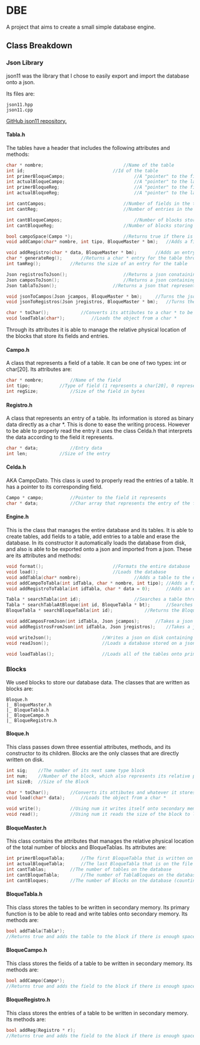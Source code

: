 # DBE

A project that aims to create a small simple database engine. 

## Class Breakdown

### Json Library

json11 was the library that I chose to easily export and import the database onto a json.

Its files are:

```
json11.hpp
json11.cpp
```

[GitHub json11 repository.](https://github.com/dropbox/json11)

#### Tabla.h

The tables have a header that includes the following attributes and methods:

```c++
char * nombre;								//Name of the table
int id;									//Id of the table
int primerBloqueCampo;							//A "pointer" to the first block of fields
int actualBloqueCampo;							//A "pointer" to the last block of fields
int primerBloqueReg;							//A "pointer" to the first block of entries
int actualBloqueReg;							//A "pointer" to the last block of entries

int cantCampos;								//Number of fields in the table
int cantReg;								//Number of entries in the table

int cantBloqueCampos;							//Number of blocks storing the fields
int cantBloqueReg;							//Number of blocks storing the entires

bool campoSpace(Campo *);					//Returns true if there is enough space for another 
void addCampo(char* nombre, int tipo, BloqueMaster * bm);	//Adds a field to the table

void addRegistro(char * data, BloqueMaster * bm);		//Adds an entry to the table
char * generateReg();		//Returns a char * entry for the table through cmd and user input
int tamReg();			//Returns the size of an entry for the table

Json registrosToJson();						//Returns a json conataining all of its entries
Json camposToJson();						//Returns a json containing all of its fields
Json tablaToJson();						//Returns a json that represents the entire table

void jsonToCampos(Json jcampos, BloqueMaster * bm);		//Turns the json into fields
void jsonToRegistros(Json jregistros, BloqueMaster * bm);	//Turns the json into entries

char * toChar();			//Converts its attibutes to a char * to be written on disk
void loadTabla(char*);			//Loads the object from a char *
```

Through its attributes it is able to manage the relative physical location of the blocks that store its fields and entries. 

#### Campo.h

A class that represents a field of a table. It can be one of two types: int or char[20]. Its attributes are:

```c++
char * nombre;			//Name of the field
int tipo;			//Type of field (1 represents a char[20], 0 represents an int)
int regSize;			//Size of the field in bytes
```

#### Registro.h

A class that represents an entry of a table. Its information is stored as binary data directly as a char *. This is done to ease the writing process. However to be able to properly read the entry it uses the class Celda.h that interprets the data according to the field it represents.

```c++
char * data;			//Entry data
int len;			//Size of the entry
```

#### Celda.h

AKA CampoDato. This class is used to properly read the entries of a table. It has a pointer to its corresponding field.

```c++
Campo * campo;			//Pointer to the field it represents
char * data;			//Char array that represents the entry of the field it stores
```

#### Engine.h

This is the class that manages the entire database and its tables. It is able to create tables, add fields to a table, add entries to a table and erase the database. In its constructor it automatically loads the database from disk, and also is able to be exported onto a json and imported from a json. These are its attributes and methods:

```c++
void format();							//Formats the entire database
void load();							//Loads the database
void addTabla(char* nombre);					//Adds a table to the database
void addCampoToTabla(int idTabla, char * nombre, int tipo);	//Adds a field to a table
void addRegistroToTabla(int idTabla, char * data = 0);		//Adds an entry to a table

Tabla * searchTabla(int id);					//Searches a table through its id
Tabla * searchTablaAtBloque(int id, BloqueTabla * bt);		//Searches a table on a BloqueTabla
BloqueTabla * searchBloqueTabla(int id);			//Returns the BloqueTabla containing the table

void addCamposFromJson(int idTabla, Json jcampos);		//Takes a json containing fields and adds them to a table
void addRegistrosFromJson(int idTabla, Json jregistros);	//Takes a json containing entries aqnd adds them to a table

void writeJson();					//Writes a json on disk containing the entire database
void readJson();					//Loads a database stored on a json			

void loadTablas();					//Loads all of the tables onto primary memory
```

### Blocks

We used blocks to store our database data. The classes that are written as blocks are:

```
Bloque.h
|_ BloqueMaster.h
|_ BloqueTabla.h
|_ BloqueCampo.h
|_ BloqueRegistro.h
```

#### Bloque.h

This class passes down three essential attributes, methods, and its constructor to its children. Blocks are the only classes that are directly written on disk.

```c++
int sig;	//The number of its next same type block
int num;	//Number of the block, which also represents its relative physical location
int sizeB; 	//Size of the Block

char * toChar();		//Converts its attibutes and whatever it stores a char * to be written on disk
void load(char* data);		//Loads the object from a char *

void write();			//Using num it writes itself onto secondary memory
void read();			//Using num it reads the size of the block to load the data it stored
```

#### BloqueMaster.h 

This class contains the attributes that manages the relative physical location of the total number of blocks and BloqueTablas. Its attributes are:

```c++
int primerBloqueTabla;		//The first BloqueTabla that is written on disk, will ALWAYS be 1
int actualBloqueTabla;		//The last BloqueTabla that is on the file
int cantTablas;			//The number of tables on the database
int cantBloqueTabla;	   	//The number of TablaBloques on the database
int cantBloques;		//The number of Blocks on the database (counting itself)
```

#### BloqueTabla.h

This class stores the tables to be written in secondary memory. Its primary function is to be able to read and write tables onto secondary memory. Its methods are:

```c++
bool addTabla(Tabla*);	
//Returns true and adds the table to the block if there is enough space for it, otherwise it returns false
```

#### BloqueCampo.h

This class stores the fields of a table to be written in secondary memory. Its methods are:

```c++
bool addCampo(Campo*);	
//Returns true and adds the field to the block if there is enough space for it, otherwise it returns false
```

#### BloqueRegistro.h

This class stores the entries of a table to be written in secondary memory. Its methods are:

```c++
bool addReg(Registro * r);	
//Returns true and adds the field to the block if there is enough space for it, otherwise it returns false
```
